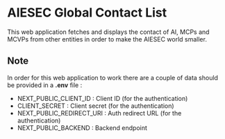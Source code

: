 # AIESEC Global Contact List
This web application fetches and displays the contact of AI, MCPs and MCVPs from other entities in order to make the AIESEC world smaller.

## Note
In order for this web application to work there are a couple of data should be provided in a **.env** file :
 - NEXT_PUBLIC_CLIENT_ID : Client ID (for the authentication)
 - CLIENT_SECRET : Client secret (for the authentication)
 - NEXT_PUBLIC_REDIRECT_URI : Auth redirect URL (for the authentication)
 - NEXT_PUBLIC_BACKEND : Backend endpoint
